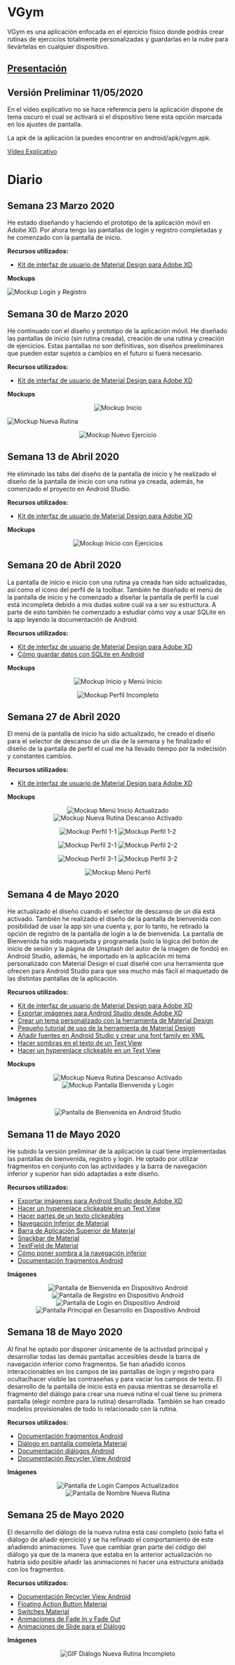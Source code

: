 # VGym
VGym es una aplicación enfocada en el ejercicio físico donde podrás crear rutinas de ejercicios totalmente personalizadas y guardarlas en la nube para llevártelas en cualquier dispositivo.

## [Presentación](https://github.com/AlvaroCamposVega/VGym/blob/master/Presentacion%20VGym.pdf)

## Versión Preliminar 11/05/2020
En el vídeo explicativo no se hace referencia pero la aplicación dispone de tema oscuro el cual se activará si el dispositivo tiene esta opción marcada en los ajustes de pantalla.

La apk de la aplicación la puedes encontrar en android/apk/vgym.apk.

[Vídeo Explicativo](https://youtu.be/uRN8YME_WPk)

# Diario
## Semana 23 Marzo 2020
He estado diseñando y haciendo el prototipo de la aplicación móvil en Adobe XD. Por ahora tengo las pantallas de login y registro completadas y he comenzado con la pantalla de inicio.

**Recursos utilizados:**

* [Kit de interfaz de usuario de Material Design para Adobe XD](https://material.io/archive/guidelines/resources/sticker-sheets-icons.html#)


**Mockups**

![Mockup Login y Registro](https://github.com/AlvaroCamposVega/VGym/blob/master/img/Mockup-login-y-registro.PNG "Mockup Login y Registro")


## Semana 30 de Marzo 2020
He continuado con el diseño y prototipo de la aplicación móvil. He diseñado las pantallas de inicio (sin rutina creada), creación de una rutina y creación de ejercicios. Estas pantallas no son definitivas, son diseños preeliminares que pueden estar sujetos a cambios en el futuro si fuera necesario.

**Recursos utilizados:**

* [Kit de interfaz de usuario de Material Design para Adobe XD](https://material.io/archive/guidelines/resources/sticker-sheets-icons.html#)


**Mockups**

<p align="center">
  <img src="https://github.com/AlvaroCamposVega/VGym/blob/master/img/Mockup-inicio.PNG" alt="Mockup Inicio" title="Mockup Inicio">
</p>

![Mockup Nueva Rutina](https://github.com/AlvaroCamposVega/VGym/blob/master/img/Mockup-nueva-rutina.PNG "Mockup Nueva Rutina")

<p align="center">
  <img src="https://github.com/AlvaroCamposVega/VGym/blob/master/img/Mockup-nuevo-ejercicio.PNG" alt="Mockup Nuevo Ejercicio" title="Mockup Nuevo Ejercicio">
</p>


## Semana 13 de Abril 2020
He eliminado las tabs del diseño de la pantalla de inicio y he realizado el diseño de la pantalla de inicio con una rutina ya creada, además, he comenzado el proyecto en Android Studio.

**Recursos utilizados:**

* [Kit de interfaz de usuario de Material Design para Adobe XD](https://material.io/archive/guidelines/resources/sticker-sheets-icons.html#)


**Mockups**

<p align="center">
  <img src="https://github.com/AlvaroCamposVega/VGym/blob/master/img/Mockup-inicio-con-ejercicios.PNG" alt="Mockup Inicio con Ejercicios" title="Mockup Inicio con Ejercicios">
</p>


## Semana 20 de Abril 2020
La pantalla de inicio e inicio con una rutina ya creada han sido actualizadas, así como el icono del perfil de la toolbar. También he diseñado el menú de la pantalla de inicio y he comenzado a diseñar la pantalla de perfil la cual está incompleta debido a mis dudas sobre cuál va a ser su estructura. A parte de esto también he comenzado a estudiar cómo voy a usar SQLite en la app leyendo la documentación de Android.

**Recursos utilizados:**

* [Kit de interfaz de usuario de Material Design para Adobe XD](https://material.io/archive/guidelines/resources/sticker-sheets-icons.html#)
* [Cómo guardar datos con SQLite en Android](https://developer.android.com/training/data-storage/sqlite)


**Mockups**

<p align="center">
  <img src="https://github.com/AlvaroCamposVega/VGym/blob/master/img/Mockup-inicio-menu-inicio.PNG" alt="Mockup Inicio y Menú Inicio" title="Mockup Inicio y Menú Inicio">
</p>

<p align="center">
  <img src="https://github.com/AlvaroCamposVega/VGym/blob/master/img/Mockup-perfil-incompleto.PNG" alt="Mockup Perfil Incompleto" title="Mockup Perfil Incompleto">
</p>


## Semana 27 de Abril 2020
El menú de la pantalla de inicio ha sido actualizado, he creado el diseño para el selector de descanso de un día de la semana y he finalizado el diseño de la pantalla de perfil el cual me ha llevado tiempo por la indecisión y constantes cambios.

**Recursos utilizados:**

* [Kit de interfaz de usuario de Material Design para Adobe XD](https://material.io/archive/guidelines/resources/sticker-sheets-icons.html#)


**Mockups**

<p align="center">
  <img src="https://github.com/AlvaroCamposVega/VGym/blob/master/img/Mockup-inicio-menu-update.PNG" alt="Mockup Menú Inicio Actualizado" title="Mockup Menú Inicio Actualizado">
  <img src="https://github.com/AlvaroCamposVega/VGym/blob/master/img/Mockup-nueva-rutina-descanso-on.PNG" alt="Mockup Nueva Rutina Descanso Activado" title="Mockup Nueva Rutina Descanso Activado">
</p>

<p align="center">
  <img src="https://github.com/AlvaroCamposVega/VGym/blob/master/img/Mockup-perfil-sin1.PNG" alt="Mockup Perfil 1-1" title="Mockup Perfil 1-1">
  <img src="https://github.com/AlvaroCamposVega/VGym/blob/master/img/Mockup-perfil-sin2.PNG" alt="Mockup Perfil 1-2" title="Mockup Perfil 1-2">
</p>

<p align="center">
  <img src="https://github.com/AlvaroCamposVega/VGym/blob/master/img/Mockup-perfil-con1.PNG" alt="Mockup Perfil 2-1" title="Mockup Perfil 2-1">
  <img src="https://github.com/AlvaroCamposVega/VGym/blob/master/img/Mockup-perfil-con2.PNG" alt="Mockup Perfil 2-2" title="Mockup Perfil 2-2">
</p>

<p align="center">
  <img src="https://github.com/AlvaroCamposVega/VGym/blob/master/img/Mockup-perfil-con-ctx1.PNG" alt="Mockup Perfil 3-1" title="Mockup Perfil 3-1">
  <img src="https://github.com/AlvaroCamposVega/VGym/blob/master/img/Mockup-perfil-con-ctx2.PNG" alt="Mockup Perfil 3-2" title="Mockup Perfil 3-2">
</p>

<p align="center">
  <img src="https://github.com/AlvaroCamposVega/VGym/blob/master/img/Mockup-perfil-menu.PNG" alt="Mockup Menú Perfil" title="Mockup Menú Perfil">
</p>


## Semana 4 de Mayo 2020
He actualizado el diseño cuando el selector de descanso de un día está activado. También he realizado el diseño de la pantalla de bienvenida con posibilidad de usar la app sin una cuenta y, por lo tanto, he retirado la opción de registro de la pantalla de login a la de bienvenida. La pantalla de Bienvenida ha sido maquetada y programada (solo la lógica del botón de inicio de sesión y la página de Unsplash del autor de la imagen de fondo) en Android Studio, además, he importado en la aplicación mi tema personalizado con Material Design el cual diseñé con una herramienta que ofrecen para Android Studio para que sea mucho más fácil el maquetado de las distintas pantallas de la aplicación.

**Recursos utilizados:**

* [Kit de interfaz de usuario de Material Design para Adobe XD](https://material.io/archive/guidelines/resources/sticker-sheets-icons.html#)
* [Exportar imágenes para Android Studio desde Adobe XD](https://www.youtube.com/watch?v=qb8CsiCELrY)
* [Crear un tema personalizado con la herramienta de Material Design](https://material.io/resources/build-a-material-theme/#how-to-using-android-studio)
* [Pequeño tutorial de uso de la herramienta de Material Design](https://www.youtube.com/watch?v=IaT4wdWTwuo&feature=youtu.be&t=838)
* [Añadir fuentes en Android Studio y crear una font family en XML](https://developer.android.com/guide/topics/ui/look-and-feel/fonts-in-xml)
* [Hacer sombras en el texto de un Text View](https://blog.stylingandroid.com/text-shadows/)
* [Hacer un hyperenlace clickeable en un Text View](https://stackoverflow.com/questions/2734270/how-to-make-links-in-a-textview-clickable)

**Mockups**

<p align="center">
  <img src="https://github.com/AlvaroCamposVega/VGym/blob/master/img/Mockup-nueva-rutina-descanso-on-update.PNG" alt="Mockup Nueva Rutina Descanso Activado" title="Mockup Nueva Rutina Descanso Activado">
  <img src="https://github.com/AlvaroCamposVega/VGym/blob/master/img/Mockup-bienvenida-login.PNG" alt="Mockup Pantalla Bienvenida y Login" title="Mockup Pantalla Bienvenida y Login">
</p>

**Imágenes**

<p align="center">
  <img src="https://github.com/AlvaroCamposVega/VGym/blob/master/img/AS-bienvenida.PNG" alt="Pantalla de Bienvenida en Android Studio" title="Pantalla de Bienvenida en Android Studio">
</p>


## Semana 11 de Mayo 2020
He subido la versión preliminar de la aplicación la cual tiene implementadas las pantallas de bienvenida, registro y login. He optado por utilizar fragmentos en conjunto con las actividades y la barra de navegación inferior y superior han sido adaptadas a este diseño.

**Recursos utilizados:**

* [Exportar imágenes para Android Studio desde Adobe XD](https://www.youtube.com/watch?v=qb8CsiCELrY)
* [Hacer un hyperenlace clickeable en un Text View](https://stackoverflow.com/questions/2734270/how-to-make-links-in-a-textview-clickable)
* [Hacer partes de un texto clickeables](https://www.youtube.com/watch?v=E4xSjGZWR3E)
* [Navegación Inferior de Material](https://material.io/develop/android/components/bottom-navigation/)
* [Barra de Aplicación Superior de Material](https://material.io/develop/android/components/top-app-bars/)
* [Snackbar de Material](https://material.io/develop/android/components/snackbar/)
* [TextField de Material](https://material.io/develop/android/components/text-fields/)
* [Cómo poner sombra a la navegación inferior](https://stackoverflow.com/questions/41650778/android-bottom-navigation-bar-with-drop-shadow)
* [Documentación fragmentos Android](https://developer.android.com/guide/components/fragments)

**Imágenes**

<p align="center">
  <img src="https://github.com/AlvaroCamposVega/VGym/blob/master/img/Device-bienvenida.PNG" alt="Pantalla de Bienvenida en Dispositivo Android" title="Pantalla de Bienvenida en Dispositivo Android">
  <img src="https://github.com/AlvaroCamposVega/VGym/blob/master/img/Device-registro.PNG" alt="Pantalla de Registro en Dispositivo Android" title="Pantalla de Registro en Dispositivo Android">
  <img src="https://github.com/AlvaroCamposVega/VGym/blob/master/img/Device-login.PNG" alt="Pantalla de Login en Dispositivo Android" title="Pantalla de login en Dispositivo Android">
  <img src="https://github.com/AlvaroCamposVega/VGym/blob/master/img/Device-main-desarrollo.PNG" alt="Pantalla Principal en Desarrollo en Dispositivo Android" title="Pantalla Principal en Desarrollo en Dispositivo Android">
</p>


## Semana 18 de Mayo 2020
Al final he optado por disponer únicamente de la actividad principal y desarrollar todas las demás pantallas accesibles desde la barra de navegación inferior como fragmentos. Se han añadido iconos interaccionables en los campos de las pantallas de login y registro para ocultar/hacer visible las contraseñas y para vaciar los campos de texto. El desarrollo de la pantalla de inicio está en pausa mientras se desarrolla el fragmento del diálogo para crear una nueva rutina el cual tiene su primera pantalla (elegir nombre para la rutina) desarrollada. También se han creado modelos provisionales de todo lo relacionado con la rutina.

**Recursos utilizados:**

* [Documentación fragmentos Android](https://developer.android.com/guide/components/fragments)
* [Diálogo en pantalla completa Material](https://material.io/components/dialogs#full-screen-dialog)
* [Documentación diálogos Android](https://developer.android.com/guide/topics/ui/dialogs#FullscreenDialog)
* [Documentación Recycler View Android](https://developer.android.com/guide/topics/ui/layout/recyclerview)

**Imágenes**

<p align="center">
  <img src="https://github.com/AlvaroCamposVega/VGym/blob/master/img/Device-update-campos.PNG" alt="Pantalla de Login Campos Actualizados" title="Pantalla de Login Campos Actualizados">
  <img src="https://github.com/AlvaroCamposVega/VGym/blob/master/img/Device-nueva-rutina-nombre.PNG" alt="Pantalla de Nombre Nueva Rutina" title="Pantalla de Nombre Nueva Rutina">
</p>


## Semana 25 de Mayo 2020
El desarrollo del diálogo de la nueva rutina está casi completo (solo falta el diálogo de añadir ejercicio) y se ha refinado el comportamiento de este añadiendo animaciones. Tuve que cambiar gran parte del código del diálogo ya que de la manera que estaba en la anterior actualización no habría sido posible añadir las animaciones ni hacer una estructura anidada con los fragmentos.

**Recursos utilizados:**

* [Documentación Recycler View Android](https://developer.android.com/guide/topics/ui/layout/recyclerview)
* [Floating Action Button Material](https://material.io/develop/android/components/floating-action-button/)
* [Switches Material](https://material.io/develop/android/components/switch/)
* [Animaciones de Fade In y Fade Out](https://www.tutlane.com/tutorial/android/android-fade-in-out-animations-with-examples)
* [Animaciones de Slide para el Diálogo](https://gist.github.com/orhanobut/8665372)

**Imágenes**

<p align="center">
  <img src="https://github.com/AlvaroCamposVega/VGym/blob/master/img/Device-nueva-rutina-incompleta.gif" alt="GIF Diálogo Nueva Rutina Incompleto" title="GIF Diálogo Nueva Rutina Incompleto">
</p>
